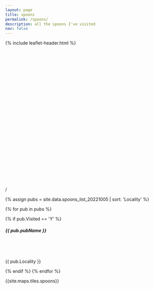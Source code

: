 ```yaml
---
layout: page
title: spoons
permalink: /spoons/
description: all the spoons I've visited
nav: false
---
```


{% include leaflet-header.html %}

<div id="map" class="mb-3" style="height: 30em; border-radius: 5px;"></div>

<div class="progress mb-1">
  <div class="progress-bar" id="pubProgressbar" role="progressbar" aria-valuenow="0" aria-valuemin="0" aria-valuemax="100"></div>
</div>
  <p class="text-center mb-3"><span id="progressLeft"></span> / <span id="progressRight"></span></p>

{% assign pubs = site.data.spoons_list_20221005 | sort: 'Locality' %}
<div class="card-columns">
{% for pub in pubs %}

{% if pub.Visited == 'Y' %}
        <div class="card shadow-none border-black mb-3 text-center card-block d-flex">
            <div class="card-body align-items-center d-flex justify-content-center" style="height: 6em;">
                <h5 class="card-title">{{ pub.pubName }}</h5>
            </div>
            <div class="card-footer">
                <p class="card-text">{{ pub.Locality }}</p>
            </div>
        </div>
{% endif %}
{% endfor %}
</div>

<style>

.leaflet-marker-icon {
    border-radius: 5px;
}

</style>

<span id="tile" class="invisible">{{site.maps.tiles.spoons}}</span>

<script>
    var tileURL = document.getElementById("tile").innerHTML;


    var spoonsIcon = L.icon({
        iconUrl: '/assets/img/spoons-icon.png',
        iconSize: [24, 24],
    });


    var pubPoints = {{ site.data.spoons_list_20221005 | jsonify }};
    // console.log(pubPoints);
    var map = L.map('map').setView([53.19059056109805, -1.864886360220277], 8);

    var tl = L.tileLayer(tileURL, {
        maxZoom: 19,
        attribution: '&copy; <a href="http://www.openstreetmap.org/copyright">OpenStreetMap</a>'
    }).addTo(map);

    var lc = L.control.locate({keepCurrentZoomLevel:true,}).addTo(map);
    lc.start();

    var markers = L.markerClusterGroup();

    var count = 0;


    for (i in pubPoints) {
        let pub = pubPoints[i];
        if (pub.Visited == "Y") {
            var marker = L.marker([pub.Latitude,pub.Longitude,], {icon: spoonsIcon})
            marker.bindPopup(pub.pubName);
            markers.addLayer(marker);
            count += 1;
        }
    }

    map.addLayer(markers);
    
    document.getElementById("progressLeft").innerHTML = count;
    document.getElementById("progressRight").innerHTML = pubPoints.length;


    document.getElementById("pubProgressbar").ariaValueMax = pubPoints.length;
    document.getElementById("pubProgressbar").ariaValueNow = count;

    document.getElementById("pubProgressbar").style.width = (count / pubPoints.length * 100) + "%";

</script>